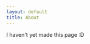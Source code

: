```yaml
---
layout: default
title: About
---
```


<div class="text-5xl font-extrabold ...">
  <span class="bg-clip-text text-transparent bg-gradient-to-r from-green-400 to-blue-500">
    I haven't yet made this page :D
  </span>
</div>